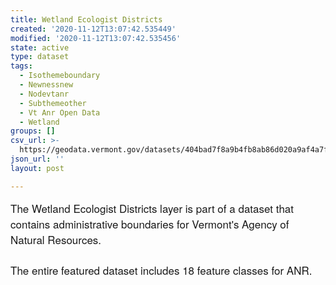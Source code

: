 ```yaml
---
title: Wetland Ecologist Districts
created: '2020-11-12T13:07:42.535449'
modified: '2020-11-12T13:07:42.535456'
state: active
type: dataset
tags:
  - Isothemeboundary
  - Newnessnew
  - Nodevtanr
  - Subthemeother
  - Vt Anr Open Data
  - Wetland
groups: []
csv_url: >-
  https://geodata.vermont.gov/datasets/404bad7f8a9b4fb8ab86d020a9af4a7f_180.csv?outSR=%7B%22latestWkid%22%3A32145%2C%22wkid%22%3A32145%7D
json_url: ''
layout: post

---
```

<p style='margin-top: 0px; margin-bottom: 1.55rem; font-family: &quot;Avenir Next W01&quot;, &quot;Avenir Next W00&quot;, &quot;Avenir Next&quot;, Avenir, &quot;Helvetica Neue&quot;, Helvetica, Arial, sans-serif; font-size: 17px;'>The Wetland Ecologist Districts layer is part of a dataset that contains administrative boundaries for Vermont's Agency of Natural Resources.</p><p style='margin-top: 0px; margin-bottom: 1.55rem; font-family: &quot;Avenir Next W01&quot;, &quot;Avenir Next W00&quot;, &quot;Avenir Next&quot;, Avenir, &quot;Helvetica Neue&quot;, Helvetica, Arial, sans-serif; font-size: 17px;'>The entire featured dataset includes 18 feature classes for ANR.</p>
